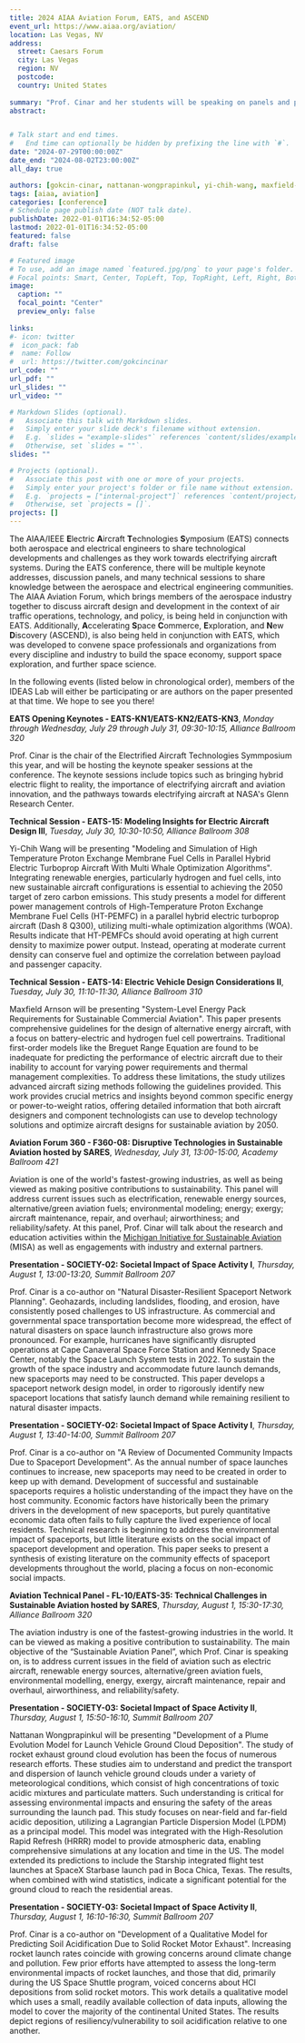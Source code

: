 ```yaml
---
title: 2024 AIAA Aviation Forum, EATS, and ASCEND
event_url: https://www.aiaa.org/aviation/
location: Las Vegas, NV
address:
  street: Caesars Forum
  city: Las Vegas
  region: NV
  postcode: 
  country: United States
  
summary: "Prof. Cinar and her students will be speaking on panels and presenting papers, respectively, at the 2024 AIAA Aviation Forum, EATS, and ASCEND."
abstract:


# Talk start and end times.
#   End time can optionally be hidden by prefixing the line with `#`.
date: "2024-07-29T00:00:00Z"
date_end: "2024-08-02T23:00:00Z"
all_day: true

authors: [gokcin-cinar, nattanan-wongprapinkul, yi-chih-wang, maxfield-arnson]
tags: [aiaa, aviation]
categories: [conference]
# Schedule page publish date (NOT talk date).
publishDate: 2022-01-01T16:34:52-05:00
lastmod: 2022-01-01T16:34:52-05:00
featured: false
draft: false

# Featured image
# To use, add an image named `featured.jpg/png` to your page's folder.
# Focal points: Smart, Center, TopLeft, Top, TopRight, Left, Right, BottomLeft, Bottom, BottomRight.
image:
  caption: ""
  focal_point: "Center"
  preview_only: false
  
links:
#- icon: twitter
#  icon_pack: fab
#  name: Follow
#  url: https://twitter.com/gokcincinar
url_code: ""
url_pdf: ""
url_slides: ""
url_video: ""

# Markdown Slides (optional).
#   Associate this talk with Markdown slides.
#   Simply enter your slide deck's filename without extension.
#   E.g. `slides = "example-slides"` references `content/slides/example-slides.md`.
#   Otherwise, set `slides = ""`.
slides: ""

# Projects (optional).
#   Associate this post with one or more of your projects.
#   Simply enter your project's folder or file name without extension.
#   E.g. `projects = ["internal-project"]` references `content/project/deep-learning/index.md`.
#   Otherwise, set `projects = []`.
projects: []
---
```


The AIAA/IEEE **E**lectric **A**ircraft **T**echnologies **S**ymposium (EATS) connects both aerospace and electrical engineers to share technological developments and challenges as they work towards electrifying aircraft systems.
During the EATS conference, there will be multiple keynote addresses, discussion panels, and many technical sessions to share knowledge between the aerospace and electrical engineering communities.
The AIAA Aviation Forum, which brings members of the aerospace industry together to discuss aircraft design and development in the context of air traffic operations, technology, and policy, is being held in conjunction with EATS.
Additionally, **A**ccelerating **S**pace **C**ommerce, **E**xploration, and **N**ew **D**iscovery (ASCEND), is also being held in conjunction with EATS, which was developed to convene space professionals and organizations from every discipline and industry to build the space economy, support space exploration, and further space science.

In the following events (listed below in chronological order), members of the IDEAS Lab will either be participating or are authors on the paper presented at that time.
We hope to see you there!

**EATS Opening Keynotes - EATS-KN1/EATS-KN2/EATS-KN3**, *Monday through Wednesday, July 29 through July 31, 09:30-10:15, Alliance Ballroom 320*

Prof. Cinar is the chair of the Electrified Aircraft Technologies Symmposium this year, and will be hosting the keynote speaker sessions at the conference. The keynote sessions include topics such as bringing hybrid electric flight to reality, the importance of electrifying aircraft and aviation innovation, and the pathways towards electrifying aircraft at NASA's Glenn Research Center.

**Technical Session - EATS-15: Modeling Insights for Electric Aircraft Design III**, *Tuesday, July 30, 10:30-10:50, Alliance Ballroom 308*

Yi-Chih Wang will be presenting "Modeling and Simulation of High Temperature Proton Exchange Membrane Fuel Cells in Parallel Hybrid Electric Turboprop Aircraft With Multi Whale Optimization Algorithms".
Integrating renewable energies, particularly hydrogen and fuel cells, into new sustainable aircraft configurations is essential to achieving the 2050 target of zero carbon emissions. This study presents a model for different power management controls of High-Temperature Proton Exchange Membrane Fuel Cells (HT-PEMFC) in a parallel hybrid electric turboprop aircraft (Dash 8 Q300), utilizing multi-whale optimization algorithms (WOA). 
Results indicate that HT-PEMFCs should avoid operating at high current density to maximize power output.
Instead, operating at moderate current density can conserve fuel and optimize the correlation between payload and passenger capacity.

**Technical Session - EATS-14: Electric Vehicle Design Considerations II**, *Tuesday, July 30, 11:10-11:30, Alliance Ballroom 310*

Maxfield Arnson will be presenting "System-Level Energy Pack Requirements for Sustainable Commercial Aviation".
This paper presents comprehensive guidelines for the design of alternative energy aircraft, with a focus on battery-electric and hydrogen fuel cell powertrains.
Traditional first-order models like the Breguet Range Equation are found to be inadequate for predicting the performance of electric aircraft due to their inability to account for varying power requirements and thermal management complexities. To address these limitations, the study utilizes advanced aircraft sizing methods following the guidelines provided.
This work provides crucial metrics and insights beyond common specific energy or power-to-weight ratios, offering detailed information that both aircraft designers and component technologists can use to develop technology solutions and optimize aircraft designs for sustainable aviation by 2050.

**Aviation Forum 360 - F360-08: Disruptive Technologies in Sustainable Aviation hosted by SARES**, *Wednesday, July 31, 13:00-15:00, Academy Ballroom 421*

Aviation is one of the world's fastest-growing industries, as well as being viewed as making positive contributions to sustainability. This panel will address current issues such as electrification, renewable energy sources, alternative/green aviation fuels; environmental modeling; energy; exergy; aircraft maintenance, repair, and overhaul; airworthiness; and reliability/safety. At this panel, Prof. Cinar will talk about the research and education activities within the [Michigan Initiative for Sustainable Aviation](https://aero.engin.umich.edu/research/research-areas/sustainable-aviation/michigan-initiative-for-sustainable-aviation-misa/) (MISA) as well as engagements with industry and external partners.

**Presentation - SOCIETY-02: Societal Impact of Space Activity I**, *Thursday, August 1, 13:00-13:20, Summit Ballroom 207*

Prof. Cinar is a co-author on "Natural Disaster-Resilient Spaceport Network Planning".
Geohazards, including landslides, flooding, and erosion, have consistently posed challenges to US infrastructure.
As commercial and governmental space transportation become more widespread, the effect of natural disasters on space launch infrastructure also grows more pronounced. For example, hurricanes have significantly disrupted operations at Cape Canaveral Space Force Station and Kennedy Space Center, notably the Space Launch System tests in 2022.
To sustain the growth of the space industry and accommodate future launch demands, new spaceports may need to be constructed. 
This paper develops a spaceport network design model, in order to rigorously identify new spaceport locations that satisfy launch demand while remaining resilient to natural disaster impacts.

**Presentation - SOCIETY-02: Societal Impact of Space Activity I**, *Thursday, August 1, 13:40-14:00, Summit Ballroom 207*

Prof. Cinar is a co-author on "A Review of Documented Community Impacts Due to Spaceport Development".
As the annual number of space launches continues to increase, new spaceports may need to be created in order to keep up with demand.
Development of successful and sustainable spaceports requires a holistic understanding of the impact they have on the host community. Economic factors have historically been the primary drivers in the development of new spaceports, but purely quantitative economic data often fails to fully capture the lived experience of local residents.
Technical research is beginning to address the environmental impact of spaceports, but little literature exists on the social impact of spaceport development and operation.
This paper seeks to present a synthesis of existing literature on the community effects of spaceport developments throughout the world, placing a focus on non-economic social impacts.

**Aviation Technical Panel - FL-10/EATS-35: Technical Challenges in Sustainable Aviation hosted by SARES**, *Thursday, August 1, 15:30-17:30, Alliance Ballroom 320*

The aviation industry is one of the fastest-growing industries in the world. It can be viewed as making a positive contribution to sustainability.
The main objective of the “Sustainable Aviation Panel”, which Prof. Cinar is speaking on,  is to address current issues in the field of aviation such as electric aircraft, renewable energy sources, alternative/green aviation fuels, environmental modelling, energy, exergy, aircraft maintenance, repair and overhaul, airworthiness, and reliability/safety.

**Presentation - SOCIETY-03: Societal Impact of Space Activity II**, *Thursday, August 1, 15:50-16:10, Summit Ballroom 207*

Nattanan Wongprapinkul will be presenting "Development of a Plume Evolution Model for Launch Vehicle Ground Cloud Deposition".
The study of rocket exhaust ground cloud evolution has been the focus of numerous research efforts.
These studies aim to understand and predict the transport and dispersion of launch vehicle ground clouds under a variety of meteorological conditions, which consist of high concentrations of toxic acidic mixtures and particulate matters.
Such understanding is critical for assessing environmental impacts and ensuring the safety of the areas surrounding the launch pad.
This study focuses on near-field and far-field acidic deposition, utilizing a Lagrangian Particle Dispersion Model (LPDM) as a principal model.
This model was integrated with the High-Resolution Rapid Refresh (HRRR) model to provide atmospheric data, enabling comprehensive simulations at any location and time in the US.
The model extended its predictions to include the Starship integrated flight test launches at SpaceX Starbase launch pad in Boca Chica, Texas.
The results, when combined with wind statistics, indicate a significant potential for the ground cloud to reach the residential areas.

**Presentation - SOCIETY-03: Societal Impact of Space Activity II**, *Thursday, August 1, 16:10-16:30, Summit Ballroom 207*

Prof. Cinar is a co-author on "Development of a Qualitative Model for Predicting Soil Acidification Due to Solid Rocket Motor Exhaust".
Increasing rocket launch rates coincide with growing concerns around climate change and pollution.
Few prior efforts have attempted to assess the long-term environmental impacts of rocket launches, and those that did, primarily during the US Space Shuttle program, voiced concerns about HCl depositions from solid rocket motors.
This work details a qualitative model which uses a small, readily available collection of data inputs, allowing the model to cover the majority of the continental United States.
The results depict regions of resiliency/vulnerability to soil acidification relative to one another.